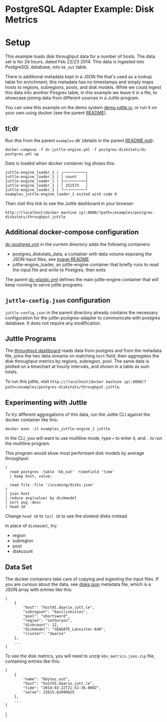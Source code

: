 # PostgreSQL Adapter Example: Disk Metrics

# Setup

This example loads disk throughput data for a number of hosts. The data set is for 24 hours, dated Feb 22/23 2014.
This data is ingested into PostgreSQL database, into `kb_out` table.

There is additional metadata kept in a JSON file that's used as a lookup table for enrichment;
this metadata has no timestamps and simply maps hosts to regions, subregions, pools, and disk models.
While we could ingest this data into another Posgres table, in this example we leave it in a file,
to showcase joining data from different sources in a Juttle program.

You can view this example on the demo system [demo.juttle.io](http://demo.juttle.io/?path=/examples/postgres-diskstats/throughput.juttle), or run it on your own using docker (see the parent [README](../README.md)).

## tl;dr

Run this from the parent `examples` dir (details in the parent [README.md](../README.md)):

```
docker-compose -f dc-juttle-engine.yml -f postgres-diskstats/dc-postgres.yml up
```

Data is loaded when docker container log shows this:

```
juttle-engine_loader_1 | ┌──────────┐
juttle-engine_loader_1 | │ count    │
juttle-engine_loader_1 | ├──────────┤
juttle-engine_loader_1 | │ 251573   │
juttle-engine_loader_1 | └──────────┘
examples_juttle-engine_loader_1 exited with code 0
```

Then visit this link to see the Juttle dashboard in your browser:

``http://(localhost|docker machine ip):8080/?path=/examples/postgres-diskstats/throughput.juttle``

## Additional docker-compose configuration

[dc-postgres.yml](./dc-postgres.yml) in the current directory adds the following containers:

- postgres_diskstats_data, a container with data volume exposing the JSON input files, see [image README](../../docker/images/postgres_diskstats/README.md)
- juttle-engine_loader, an juttle-engine container that briefly runs to read the input file and write to Postgres, then exits

The parent [dc-elastic.yml](../dc-elastic.yml) defines the main juttle-engine container that will keep running to serve juttle programs.

## `juttle-config.json` configuration

`juttle-config.json` in the parent directory already contains the necessary configuration for the juttle-postgres-adapter to communicate with postgres database. It does not require any modification.

## Juttle Programs

The [throughput dashboard](./throughput.juttle) reads data from postgres and from the metadata file,
joins the two data streams on matching `host` field, then aggregates the disk throughput metrics by
regions, subregion, pool. The same data is plotted on a timechart at hourly intervals, and shown in a table as sum totals.

To run this juttle, visit
`http://(localhost|docker machine ip):8080/?path=/examples/postgres-diskstats/throughput.juttle`.

## Experimenting with Juttle

To try different aggregations of this data, run the Juttle CLI against the docker container like this:

```
docker exec -it examples_juttle-engine_1 juttle
```

In the CLI, you will want to use multiline mode, type `<` to enter it, and `.` to run the multiline program.

This program would show most performant disk models by average throughput:

```
(
  read postgres -table 'kb_out' -timeField 'time'
  | keep host, value;

  read file -file '/incoming/disks.json'
)
| join host
| reduce avg(value) by diskmodel
| sort avg -desc
| head 10
```

Change `head 10` to `tail 10` to see the slowest disks instead.

In place of `diskmodel`, try:
* region
* subregion
* pool
* diskcount

## Data Set

The docker containers take care of copying and ingesting the input files. If you are curious about the data,
see [disks.json](./disks.json) metadata file, which is a JSON array with entries like this:

```
[
    {
        "host": "host91.daario.jutt.le",
        "subregion": "basiliskisles",
        "pool": "shortsword",
        "region": "sothoryos",
        "diskcount": 12,
        "diskmodel": "SEAGATE_Lannister-640",
        "cluster": "daario"
    },
    ...
]
```

To see the disk metrics, you will need to unzip `kbs_metrics.json.zip` file, containing entries like this:

```
[
    {
        "name": "kbytes_out",
        "host": "host55.daario.jutt.le",
        "time": "2014-02-22T21:52:36.000Z",
        "value": 22615.62890625
    },
    ...
]
```
]
